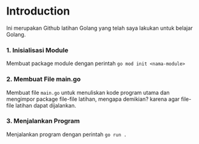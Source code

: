 # Introduction

Ini merupakan Github latihan Golang yang telah saya lakukan untuk belajar Golang.

### 1. Inisialisasi Module

Membuat package module dengan perintah `go mod init <nama-module>`

### 2. Membuat File main.go

Membuat file `main.go` untuk menuliskan kode program utama dan mengimpor package file-file latihan, mengapa demikian? karena agar file-file latihan dapat dijalankan.

### 3. Menjalankan Program

Menjalankan program dengan perintah `go run .`
